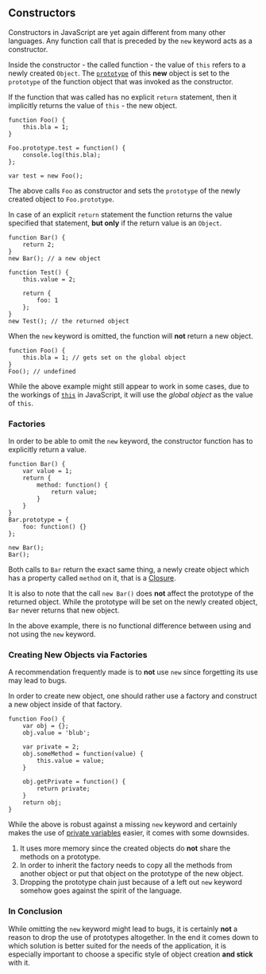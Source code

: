 ## Constructors 

Constructors in JavaScript are yet again different from many other languages. Any
function call that is preceded by the `new` keyword acts as a constructor.

Inside the constructor - the called function - the value of `this` refers to a 
newly created `Object`. The [`prototype`](#object.prototype) of this **new** 
object is set to the `prototype` of the function object that was invoked as the
constructor.

If the function that was called has no explicit `return` statement, then it
implicitly returns the value of `this` - the new object. 

    function Foo() {
        this.bla = 1;
    }

    Foo.prototype.test = function() {
        console.log(this.bla);
    };

    var test = new Foo();

The above calls `Foo` as constructor and sets the `prototype` of the newly
created object to `Foo.prototype`.

In case of an explicit `return` statement the function returns the value 
specified that statement, **but only** if the return value is an `Object`.                                     

    function Bar() {
        return 2;
    }
    new Bar(); // a new object

    function Test() {
        this.value = 2;

        return {
            foo: 1
        };
    }
    new Test(); // the returned object

When the `new` keyword is omitted, the function will **not** return a new object. 

    function Foo() {
        this.bla = 1; // gets set on the global object
    }
    Foo(); // undefined

While the above example might still appear to work in some cases, due to the 
workings of [`this`](#function.this) in JavaScript, it will use the 
*global object* as the value of `this`.

### Factories

In order to be able to omit the `new` keyword, the constructor function has to 
explicitly return a value.

    function Bar() {
        var value = 1;
        return {
            method: function() {
                return value;
            }
        }
    }
    Bar.prototype = {
        foo: function() {}
    };

    new Bar();
    Bar();

Both calls to `Bar` return the exact same thing, a newly create object which
has a property called `method` on it, that is a 
[Closure](#function.closures).

It is also to note that the call `new Bar()` does **not** affect the prototype 
of the returned object. While the prototype will be set on the newly created 
object, `Bar` never returns that new object.

In the above example, there is no functional difference between using and
not using the `new` keyword.


### Creating New Objects via Factories

A recommendation frequently made is to **not** use `new` since forgetting its use
may lead to bugs.

In order to create new object, one should rather use a factory and construct a 
new object inside of that factory.

    function Foo() {
        var obj = {};
        obj.value = 'blub';

        var private = 2;
        obj.someMethod = function(value) {
            this.value = value;
        }

        obj.getPrivate = function() {
            return private;
        }
        return obj;
    }

While the above is robust against a missing `new` keyword and certainly makes 
the use of [private variables](#function.closures) easier, it comes with some 
downsides.

 1. It uses more memory since the created objects do **not** share the methods
    on a prototype.
 2. In order to inherit the factory needs to copy all the methods from another
    object or put that object on the prototype of the new object.
 3. Dropping the prototype chain just because of a left out `new` keyword
    somehow goes against the spirit of the language.

### In Conclusion

While omitting the `new` keyword might lead to bugs, it is certainly **not** a 
reason to drop the use of prototypes altogether. In the end it comes down to 
which solution is better suited for the needs of the application, it is 
especially important to choose a specific style of object creation **and stick** 
with it.

